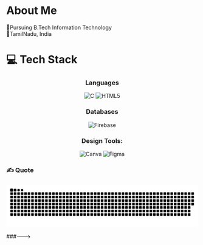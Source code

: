 # About Me
🔭Pursuing B.Tech Information Technology <br>
📌TamilNadu, India
 <!---- <br>🌱 Learning React Js.<br> ---->

# 💻 Tech Stack

<div align="center">

### Languages
![C](https://img.shields.io/badge/c-%2300599C.svg?style=for-the-badge&logo=c&logoColor=white)
![HTML5](https://img.shields.io/badge/html5-%23E34F26.svg?style=for-the-badge&logo=html5&logoColor=white) 
<!---![Python](https://img.shields.io/badge/python-3670A0?style=for-the-badge&logo=python&logoColor=ffdd54)--->

<!---### Frameworks & Libraries
![React](https://img.shields.io/badge/react-%2320232a.svg?style=for-the-badge&logo=react&logoColor=%2361DAFB)-->

### Databases
<!---![MySQL](https://img.shields.io/badge/mysql-4479A1.svg?style=for-the-badge&logo=mysql&logoColor=white)-->
![Firebase](https://img.shields.io/badge/firebase-a08021?style=for-the-badge&logo=firebase&logoColor=ffcd34)

### Design Tools:
![Canva](https://img.shields.io/badge/Canva-%2300C4CC.svg?style=for-the-badge&logo=Canva&logoColor=white)
![Figma](https://img.shields.io/badge/figma-%23F24E1E.svg?style=for-the-badge&logo=figma&logoColor=white)

</div>

<!--# 📊 GitHub Stats
<div align="center">

![](https://github-readme-stats.vercel.app/api?username=Udhayaa2202&theme=highcontrast&hide_border=false&include_all_commits=true&count_private=false) ![](https://github-readme-streak-stats.herokuapp.com/?user=Udhayaa2202&theme=highcontrast&hide_border=false)<br/>
![](https://github-readme-stats.vercel.app/api/top-langs/?username=Udhayaa2202&theme=highcontrast&hide_border=false&include_all_commits=true&count_private=false&layout=compact)
</div>-->

### ✍️ Quote
<div align="center">

[](https://quotes-github-readme.vercel.app/api?type=horizontal&theme=radical)

<!---[![](https://visitcount.itsvg.in/api?id=Udhayaa2202&icon=5&color=0)](https://visitcount.itsvg.in)-->
</div>

###

<img src="https://raw.githubusercontent.com/jeevithakannan2/jeevithakannan2/output/snake.svg" alt="Snake animation" /> 

###--->
